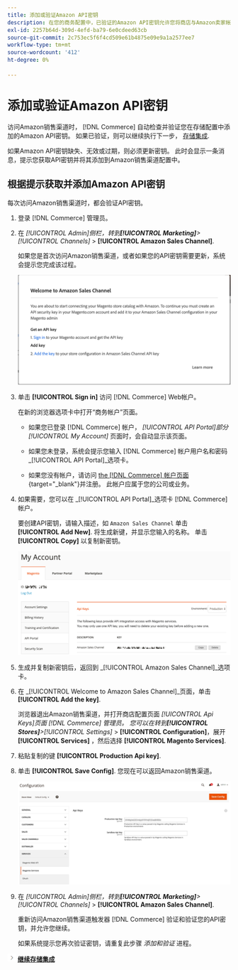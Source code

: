 ```yaml
---
title: 添加或验证Amazon API密钥
description: 在您的商务配置中，已验证的Amazon API密钥允许您将商店与Amazon卖家帐户集成。
exl-id: 2257b64d-309d-4efd-ba79-6e0cdeed63cb
source-git-commit: 2c753ec5f6f4cd509e61b4875e09e9a1a2577ee7
workflow-type: tm+mt
source-wordcount: '412'
ht-degree: 0%

---
```


# 添加或验证Amazon API密钥

访问Amazon销售渠道时， [!DNL Commerce] 自动检查并验证您在存储配置中添加的Amazon API密钥。 如果已验证，则可以继续执行下一步， [存储集成](./store-integration.md).

如果Amazon API密钥缺失、无效或过期，则必须更新密钥。 此时会显示一条消息，提示您获取API密钥并将其添加到Amazon销售渠道配置中。

## 根据提示获取并添加Amazon API密钥

每次访问Amazon销售渠道时，都会验证API密钥。

1. 登录 [!DNL Commerce] 管理员。

1. 在 _[!UICONTROL Admin]_侧栏，转到&#x200B;**[!UICONTROL Marketing]**>_[!UICONTROL Channels]_ > **[!UICONTROL Amazon Sales Channel]**.

   如果您是首次访问Amazon销售渠道，或者如果您的API密钥需要更新，系统会提示您完成该过程。

   ![获取并添加Amazon API密钥提示](assets/amazon-api-verification-prompt.png)

1. 单击 **[!UICONTROL Sign in]** 访问 [!DNL Commerce] Web帐户。

   在新的浏览器选项卡中打开“商务帐户”页面。

   - 如果您已登录 [!DNL Commerce] 帐户， _[!UICONTROL API Portal]_部分_[!UICONTROL My Account]_ 页面时，会自动显示该页面。

   - 如果您未登录，系统会提示您输入 [!DNL Commerce] 帐户用户名和密码 _[!UICONTROL API Portal]_选项卡。

   - 如果您没有帐户，请访问 [the [!DNL Commerce] 帐户页面](https://account.magento.com/customer/account/login/){target=&quot;_blank&quot;}并注册。 此帐户应属于您的公司或业务。

1. 如果需要，您可以在 _[!UICONTROL API Portal]_选项卡 [!DNL Commerce] 帐户。

   要创建API密钥，请输入描述，如 `Amazon Sales Channel` 单击 **[!UICONTROL Add New]**. 将生成新键，并显示您输入的名称。 单击 **[!UICONTROL Copy]** 以复制新密钥。

   ![生成或复制API密钥](assets/amazon-add-api-key.png)

1. 生成并复制新密钥后，返回到 _[!UICONTROL Amazon Sales Channel]_选项卡。

1. 在 _[!UICONTROL Welcome to Amazon Sales Channel]_页面，单击&#x200B;**[!UICONTROL Add the key]**.

   浏览器退出Amazon销售渠道，并打开商店配置页面 _[!UICONTROL Api Keys]_页面 [!DNL Commerce] 管理员。 您可以在转到&#x200B;**[!UICONTROL Stores]**>_[!UICONTROL Settings]_ > **[!UICONTROL Configuration]**，展开 **[!UICONTROL Services]** ，然后选择 **[!UICONTROL Magento Services]**.

1. 粘贴复制的键 **[!UICONTROL Production Api key]**.

1. 单击 **[!UICONTROL Save Config]**. 您现在可以返回Amazon销售渠道。

   ![在存储配置中添加API密钥](assets/config-magento-services-api-screen.png)

1. 在 _[!UICONTROL Admin]_侧栏，转到&#x200B;**[!UICONTROL Marketing]**>_[!UICONTROL Channels]_ > **[!UICONTROL Amazon Sales Channel]**.

   重新访问Amazon销售渠道触发器 [!DNL Commerce] 验证和验证您的API密钥，并允许您继续。

   如果系统提示您再次验证密钥，请重复此步骤 _添加和验证_ 进程。

![下一个图标](assets/btn-next.png) [**继续存储集成**](./store-integration.md)
